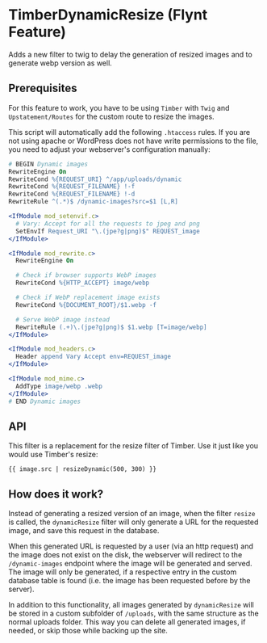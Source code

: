 # TimberDynamicResize (Flynt Feature)

Adds a new filter to twig to delay the generation of resized images and to generate webp version as well.

## Prerequisites

For this feature to work, you have to be using `Timber` with `Twig` and `Upstatement/Routes` for the custom route to resize the images.

This script will automatically add the following `.htaccess` rules. If you are not using apache or WordPress does not have write permissions to the file, you need to adjust your webserver's configuration manually:

```apache
# BEGIN Dynamic images
RewriteEngine On
RewriteCond %{REQUEST_URI} ^/app/uploads/dynamic
RewriteCond %{REQUEST_FILENAME} !-f
RewriteCond %{REQUEST_FILENAME} !-d
RewriteRule ^(.*)$ /dynamic-images?src=$1 [L,R]

<IfModule mod_setenvif.c>
  # Vary: Accept for all the requests to jpeg and png
  SetEnvIf Request_URI "\.(jpe?g|png)$" REQUEST_image
</IfModule>

<IfModule mod_rewrite.c>
  RewriteEngine On

  # Check if browser supports WebP images
  RewriteCond %{HTTP_ACCEPT} image/webp

  # Check if WebP replacement image exists
  RewriteCond %{DOCUMENT_ROOT}/$1.webp -f

  # Serve WebP image instead
  RewriteRule (.+)\.(jpe?g|png)$ $1.webp [T=image/webp]
</IfModule>

<IfModule mod_headers.c>
  Header append Vary Accept env=REQUEST_image
</IfModule>

<IfModule mod_mime.c>
  AddType image/webp .webp
</IfModule>
# END Dynamic images
```

## API

This filter is a replacement for the resize filter of Timber. Use it just like you would use Timber's resize:

```twig
{{ image.src | resizeDynamic(500, 300) }}
```

## How does it work?

Instead of generating a resized version of an image, when the filter `resize` is called, the `dynamicResize` filter will only generate a URL for the requested image, and save this request in the database.

When this generated URL is requested by a user (via an http request) and the image does not exist on the disk, the webserver will redirect to the `/dynamic-images` endpoint where the image will be generated and served. The image will only be generated, if a respective entry in the custom database table is found (i.e. the image has been requested before by the server).

In addition to this functionality, all images generated by `dynamicResize` will be stored in a custom subfolder of `/uploads`, with the same structure as the normal uploads folder. This way you can delete all generated images, if needed, or skip those while backing up the site.
